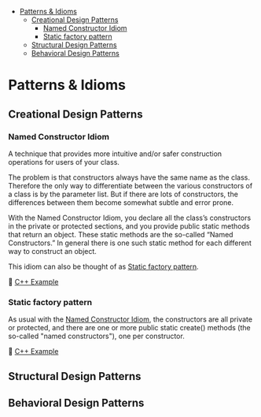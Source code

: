 - [Patterns & Idioms](#patterns--idioms)
  - [Creational Design Patterns](#creational-design-patterns)
    - [Named Constructor Idiom](#named-constructor-idiom)
    - [Static factory pattern](#static-factory-pattern)
  - [Structural Design Patterns](#structural-design-patterns)
  - [Behavioral Design Patterns](#behavioral-design-patterns)

# Patterns & Idioms

## Creational Design Patterns

### Named Constructor Idiom

A technique that provides more intuitive and/or safer construction operations for users of your class.

The problem is that constructors always have the same name as the class. Therefore the only way to differentiate between the various constructors of a class is by the parameter list. But if there are lots of constructors, the differences between them become somewhat subtle and error prone.

With the Named Constructor Idiom, you declare all the class’s constructors in the private or protected sections, and you provide public static methods that return an object. These static methods are the so-called “Named Constructors.” In general there is one such static method for each different way to construct an object.

This idiom can also be thought of as [Static factory pattern](#static-factory-pattern).

:slot_machine: [C++ Example](NamedConstructorIdiom/nci.hpp)

### Static factory pattern

As usual with the [Named Constructor Idiom](#named-constructor-idiom), the constructors are all private or protected, and there are one or more public static create() methods (the so-called "named constructors"), one per constructor.

:slot_machine: [C++ Example](StaticFactoryPattern/sfp.hpp)

## Structural Design Patterns

## Behavioral Design Patterns
